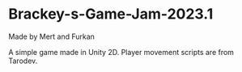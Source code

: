 # Brackey-s-Game-Jam-2023.1
Made by Mert and Furkan

A simple game made in Unity 2D.
Player movement scripts are from Tarodev.
